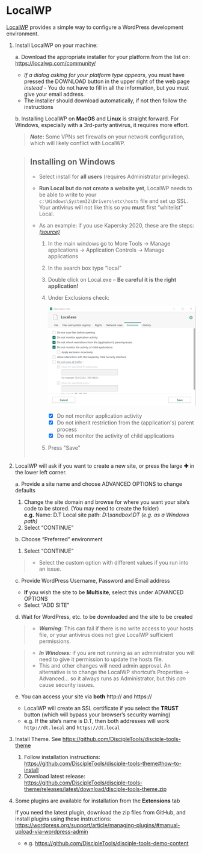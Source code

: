 # LocalWP

[LocalWP](https://localwp.com/#) provides a simple way to configure a WordPress development environment.  

1. Install LocalWP on your machine:

   a. Download the appropriate installer for your platform from the list on: <https://localwp.com/community/>
      - *If a dialog asking for your platform type appears*, you must have pressed the DOWNLOAD button in the upper right of the web page *instead* - You do not have to fill in all the information, but you must give your email address.
      - The installer should download automatically, if not then follow the instructions

   b. Installing LocalWP on **MacOS** and **Linux** is straight forward. For Windows, especially with a 3rd-party antivirus, it requires more effort.

    > ***Note*:** Some VPNs set firewalls on your network configuration, which will likely conflict with LocalWP.

    > ## Installing on Windows
    >
    > - Select install for **all users** (requires Administrator privileges).
    > - **Run Local but do not create a website yet**, LocalWP needs to be able to write to your `c:\Windows\System32\Drivers\etc\hosts` file and set up SSL.  Your antivirus will not like this so you **must** first “whitelist” Local.
    >
    > - As an example: if you use Kapersky 2020, these are the steps: [*(source)*](https://localwp.com/community/t/how-to-run-local-5-0-7-windows-10-antivirus-software-kaspersky/15290)
    >   1. In the main windows go to More Tools -> Manage applications -> Application Controls -> Manage applications
    >   2. In the search box type “local”
    >   3. Double click on Local.exe – **Be careful it is the right application!**
    >   4. Under Exclusions check:
    >
    >      ![Kapersky Settings](images/Kapersky_Settings.png)
    >
    >      - [X] Do not monitor application activity
    >      - [X] Do not inherit restriction from the (application's) parent process
    >      - [X] Do not monitor the activity of child applications
    >
    >   5. Press "Save"
    ><br><br>

2. LocalWP will ask if you want to create a new site, or press the large **&#x271A;** in the lower left corner.

   a. Provide a site name and choose ADVANCED OPTIONS to change defaults
      1. Change the site domain and browse for where you want your site’s code to be stored. (You may need to create the folder)  
         **e.g.** Name: D.T    Local site path: *D:\sandbox\DT   (e.g. as a Windows path)*
      2. Select “CONTINUE”

   b. Choose “Preferred” environment
      1. Select “CONTINUE”  

      >- Select the custom option with different values if you run into an issue.

   c. Provide WordPress Username, Password and Email address
      - **If** you wish the site to be **Multisite**, select this under ADVANCED OPTIONS
      - Select “ADD SITE”
  
   d. Wait for WordPress, etc. to be downloaded and the site to be created

      >- ***Warning***: This can fail if there is no write access to your hosts file, or your antivirus does not give LocalWP sufficient permissions.

      >- ***In Windows:*** if you are not running as an administrator you will need to give it permission to update the hosts file.
      >- This and other changes will need admin approval.  An alternative is to change the LocalWP shortcut’s Properties -> Advanced… so it always runs as Administrator, but this *can* cause security issues.

   e. You can access your site via **both** http:// and https://

   - LocalWP will create an SSL certificate if you select the **TRUST** button (which will bypass your browser’s security warning)
   - e.g. If the site’s name is D.T, then both addresses will work `http://dt.local` and `https://dt.local`

3. Install Theme.
   See <https://github.com/DiscipleTools/disciple-tools-theme>

    1. Follow installation instructions:  
        <https://github.com/DiscipleTools/disciple-tools-theme#how-to-install>
    2. Download latest release:  
        <https://github.com/DiscipleTools/disciple-tools-theme/releases/latest/download/disciple-tools-theme.zip>

4. Some plugins are available for installation from the **Extensions** tab

   If you need the latest plugin, download the zip files from GitHub, and install plugins using these instructions:  
   <https://wordpress.org/support/article/managing-plugins/#manual-upload-via-wordpress-admin>

   - e.g. <https://github.com/DiscipleTools/disciple-tools-demo-content>
